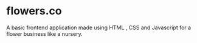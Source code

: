 # flowers.co
A basic frontend application made using HTML , CSS and Javascript for a flower business like a nursery.
